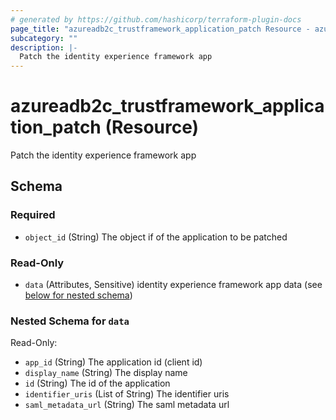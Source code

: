 ```yaml
---
# generated by https://github.com/hashicorp/terraform-plugin-docs
page_title: "azureadb2c_trustframework_application_patch Resource - azureadb2c"
subcategory: ""
description: |-
  Patch the identity experience framework app
---
```


# azureadb2c_trustframework_application_patch (Resource)

Patch the identity experience framework app



<!-- schema generated by tfplugindocs -->
## Schema

### Required

- `object_id` (String) The object if of the application to be patched

### Read-Only

- `data` (Attributes, Sensitive) identity experience framework app data (see [below for nested schema](#nestedatt--data))

<a id="nestedatt--data"></a>
### Nested Schema for `data`

Read-Only:

- `app_id` (String) The application id (client id)
- `display_name` (String) The display name
- `id` (String) The id of the application
- `identifier_uris` (List of String) The identifier uris
- `saml_metadata_url` (String) The saml metadata url
